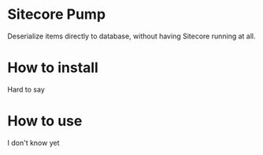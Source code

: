 Sitecore Pump
=============
Deserialize items directly to database, without having Sitecore running at all. 

How to install
==============
Hard to say

How to use
==========
I don't know yet
